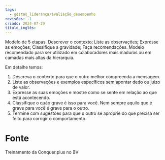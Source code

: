```yaml
---
tags:
  - gestao_liderança/avaliação_desempenho
revisões: -1
criado: 2024-07-29
título_inglês:
---
```

Modelo de 5 etapas. Descrever o contexto; Liste as observações; Expresse as emoções; Classifique a gravidade; Faça recomendações. Modelo recomendado para ser utilizado em colaboradores mais maduros ou em camadas mais altas da hierarquia.

Em detalhe temos:
1. Descreva o contexto para que o outro melhor compreenda a mensagem.
2. Liste as observações e exemplos específicos sem apontar dedo ou juízo de valor.
3. Expresse as suas emoções e mostre como se sente em relação ao que está acontecendo.
4. Classifique o quão grave é isso para você. Nem sempre aquilo que é grave para você é grave para o outro.
5. Termine com sugestões para que o outro se aproprie do que precisa ser feito para corrigir o comportamento.

# Fonte
Treinamento da Conquer.plus no BV